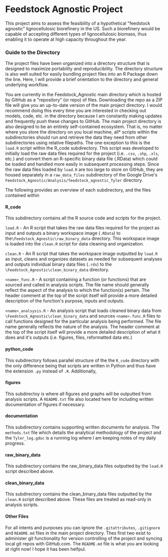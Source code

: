 # Feedstock Agnostic Project

This project aims to assess the feasibility of a hypothetical "feedstock agnostic" lignocellulosic biorefinery in the US. Such a biorefinery would be capable of accepting different types of lignocellulosic biomass, thus enabling it to operate at high capacity throughout the year. 

### Guide to the Directory

The project files have been organized into a directory structure that is designed to maximize portability and reproducibility. The directory structure is also well suited for easily bundling
project files into an R Package down the line. Here, I will provide a brief orientation to the directory and general underlying workflow.

You are currently in the Feedstock_Agnostic main directory which is hosted by GitHub as a 
"repository" (or repo) of files. Downloading the repo as a ZIP file will give you an up-to-date
version of the main project directory. I would recommend doing this every time you are interested 
in checking out models, code, etc. in the directory because I am constantly making updates and frequently push these changes to GitHub.  The main project directory is also designed to be 
an entirely self-contained ecosystem. That is, no matter where you store the directory on you local machine, all* scripts within the subdirectories should run and retrieve the data they need 
from other subdirectories using relative filepaths. The one exception to this is the `load.R` script within the R_code subdirectory. This script was developed to initially load the raw data files required for the project (i.e. `.csv`, `.shp`, `.xls`, etc.) and convert them an R-specific
binary data file (.RData) which could be loaded and handled more easily in subsequent processing
steps. Since the raw data files loaded by `load.R` are too large to store on GitHub, they are
housed separately in a `raw_data_files` subdirectory of the Google Drive's  `Feedstock_Agnostic/Analysis/feedstock_agnostic_Tyler` directory. 

The following provides an overview of each subdirectory, and the files contained within

#### R_code

This subdirectory contains all the R source code and scripts for the project. 

`load.R` - An R script that takes the raw data files required for the project as input and outputs a binary workspace image (`.RData`) to the`\Feedstock_Agnostic\raw_binary_data` directory. This workspace image is loaded into the `clean.R` script for data cleaning and organization. 

`clean.R` - An R script that takes the workspace image outputted by `load.R` as input, cleans and organizes datasets as needed for subsequent analyses and outputs individual binary data files (`.rds`) to the `\Feedstock_Agnostic\clean_binary_data` directory.

`<name>_func.R` - A script containing a function (or functions) that are sourced and called in 
analysis scripts. The file name should generally reflect the aspect of the analysis to which the function(s) pertain. The header comment at the top of the script itself will provide a more detailed description of the function's purpose, inputs and outputs. 

`<name>_analsysis.R` - An analysis script that loads cleaned binary data from `\Feedstock_Agnostic\clean_binary_data` and sources `<name>.func.R` files to call functions 
designed for the particular analysis being performed. The file name generally reflects the nature of the analysis. The header comment at the top of the script itself will provide a more detailed description of what it does and it's outputs (i.e. figures, files, reformatted data etc.)

#### python_code

This subdirectory follows parallel structure of the the `R_code` directory with the only difference being that scripts are written in Python and thus have the extension `.py` instead of `.R`.  Additionally, 

#### figures

This subdirectoy is where all figures and graphs will be outputted from analysis scripts. A `README.txt` file also located here for including written documentation of figures if necessary. 

#### documentation

This subdirectory contains supporting written documents for analysis. The `methods.txt` file which details the analytical methodology of the project and the `Tyler_log.gdoc` is a running log where I am keeping notes of my daily progress. 

#### raw_binary_data

This subdirectory contains the raw_binary_data files outputted by the `load.R` script described above. 

#### clean_binary_data

This subdirectory contains the clean_binary_data files outputted by the `clean.R` script described above. These files are treated as read-only in analysis scripts.

#### Other Files

For all intents and purposes you can ignore the `.gitattributes`, `.gitignore` and `README.md`
files in the main project directory. Thes first two exist to administer git functionality for version controlling of the project and syncing local git repos with GitHub.com. The `README.md` file is what you are looking at right now! I hope it has been helfpul. 







